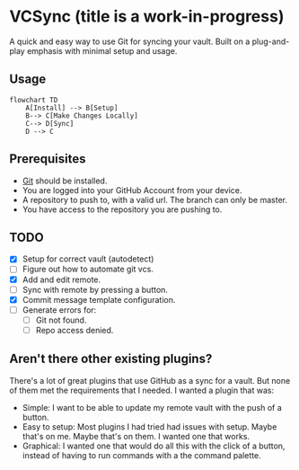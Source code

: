# VCSync (title is a work-in-progress)

A quick and easy way to use Git for syncing your vault. Built on a plug-and-play emphasis with minimal setup and usage.

## Usage
```mermaid
flowchart TD
    A[Install] --> B[Setup]
    B--> C[Make Changes Locally]
    C--> D[Sync]
    D --> C

```
## Prerequisites
- [Git](https://git-scm.com/downloads) should be installed.
- You are logged into your GitHub Account from your device.
- A repository to push to, with a valid url. The branch can only be master.
- You have access to the repository you are pushing to.
## TODO
- [x] Setup for correct vault (autodetect)
- [ ] Figure out how to automate git vcs.
- [x] Add and edit remote.
- [ ] Sync with remote by pressing a button.
- [x] Commit message template configuration.
- [ ] Generate errors for:
  - [ ] Git not found.
  - [ ] Repo access denied.

## Aren't there other existing plugins?

There's a lot of great plugins that use GitHub as a sync for a vault. But none of them met the requirements that I needed.
I wanted a plugin that was:
- Simple: I want to be able to update my remote vault with the push of a button.
- Easy to setup: Most plugins I had tried had issues with setup. Maybe that's on me. Maybe that's on them. I wanted one that works.
- Graphical:  I wanted one that would do all this with the click of a button, instead of having to run commands with a the command palette.